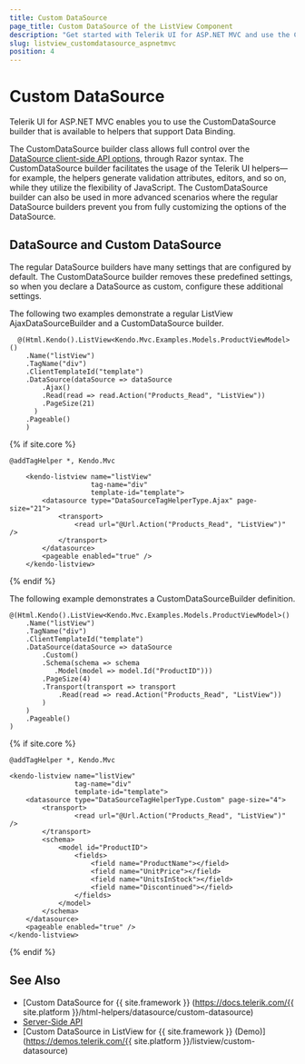 ```yaml
---
title: Custom DataSource
page_title: Custom DataSource of the ListView Component
description: "Get started with Telerik UI for ASP.NET MVC and use the CustomDataSource builder for the ListView component."
slug: listview_customdatasource_aspnetmvc
position: 4
---
```


# Custom DataSource

Telerik UI for ASP.NET MVC enables you to use the CustomDataSource builder that is available to helpers that support Data Binding.

The CustomDataSource builder class allows full control over the [DataSource client-side API options](https://docs.telerik.com/kendo-ui/api/javascript/data/datasource), through Razor syntax. The CustomDataSource builder facilitates the usage of the Telerik UI helpers&mdash;for example, the helpers generate validation attributes, editors, and so on, while they utilize the flexibility of JavaScript. The CustomDataSource builder can also be used in more advanced scenarios where the regular DataSource builders prevent you from fully customizing the options of the DataSource.

## DataSource and Custom DataSource

The regular DataSource builders have many settings that are configured by default. The CustomDataSource builder removes these predefined settings, so when you declare a DataSource as custom, configure these additional settings.

The following two examples demonstrate a regular ListView AjaxDataSourceBuilder and a CustomDataSource builder.

```HtmlHelper
  @(Html.Kendo().ListView<Kendo.Mvc.Examples.Models.ProductViewModel>()
    .Name("listView")
    .TagName("div")
    .ClientTemplateId("template")
    .DataSource(dataSource => dataSource
        .Ajax()
        .Read(read => read.Action("Products_Read", "ListView"))
        .PageSize(21)
      )
    .Pageable()
    )
```
{% if site.core %}
```TagHelper
@addTagHelper *, Kendo.Mvc

    <kendo-listview name="listView"
                    tag-name="div"
                    template-id="template">
        <datasource type="DataSourceTagHelperType.Ajax" page-size="21">
            <transport>
                <read url="@Url.Action("Products_Read", "ListView")" />
            </transport>
        </datasource>
        <pageable enabled="true" />
    </kendo-listview>
```
{% endif %}

The following example demonstrates a CustomDataSourceBuilder definition.

```HtmlHelper
@(Html.Kendo().ListView<Kendo.Mvc.Examples.Models.ProductViewModel>()
    .Name("listView")
    .TagName("div")
    .ClientTemplateId("template")
    .DataSource(dataSource => dataSource
        .Custom()
        .Schema(schema => schema
           .Model(model => model.Id("ProductID")))
        .PageSize(4)
        .Transport(transport => transport
            .Read(read => read.Action("Products_Read", "ListView"))
        )
    )
    .Pageable()
)
```
{% if site.core %}
```TagHelper
@addTagHelper *, Kendo.Mvc

<kendo-listview name="listView"
                tag-name="div"
                template-id="template">
    <datasource type="DataSourceTagHelperType.Custom" page-size="4">
        <transport>
                <read url="@Url.Action("Products_Read", "ListView")" />
        </transport>
        <schema>
            <model id="ProductID">
                <fields>
                    <field name="ProductName"></field>
                    <field name="UnitPrice"></field>
                    <field name="UnitsInStock"></field>
                    <field name="Discontinued"></field>
                </fields>
            </model>
        </schema>
    </datasource>
    <pageable enabled="true" />
</kendo-listview>
```
{% endif %}

## See Also

* [Custom DataSource for {{ site.framework }} (https://docs.telerik.com/{{ site.platform }}/html-helpers/datasource/custom-datasource)
* [Server-Side API](/api/listview)
* [Custom DataSource in ListView for {{ site.framework }} (Demo)](https://demos.telerik.com/{{ site.platform }}/listview/custom-datasource)
